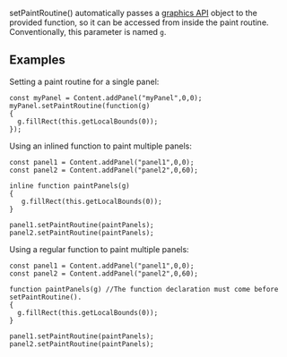 setPaintRoutine() automatically passes a [graphics API](https://docs.hise.dev/scripting/scripting-api/graphics/index.html) object to the provided function, so it can be accessed from inside the paint routine. Conventionally, this parameter is named `g`. 

## Examples

Setting a paint routine for a single panel:
```
const myPanel = Content.addPanel("myPanel",0,0);
myPanel.setPaintRoutine(function(g)
{
  g.fillRect(this.getLocalBounds(0));
});
```

Using an inlined function to paint multiple panels:
```
const panel1 = Content.addPanel("panel1",0,0);
const panel2 = Content.addPanel("panel2",0,60);

inline function paintPanels(g)
{
   g.fillRect(this.getLocalBounds(0));
}

panel1.setPaintRoutine(paintPanels);
panel2.setPaintRoutine(paintPanels);
```

Using a regular function to paint multiple panels:
```
const panel1 = Content.addPanel("panel1",0,0);
const panel2 = Content.addPanel("panel2",0,60);

function paintPanels(g) //The function declaration must come before setPaintRoutine().
{
  g.fillRect(this.getLocalBounds(0));
}

panel1.setPaintRoutine(paintPanels);
panel2.setPaintRoutine(paintPanels);
